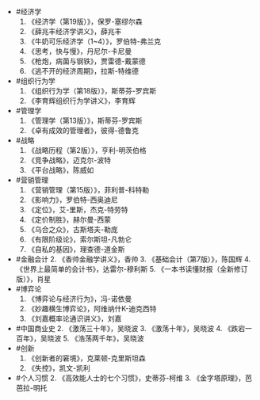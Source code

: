 - #经济学
  1. 《经济学（第19版）》，保罗-塞缪尔森
  2. 《薛兆丰经济学讲义》，薛兆丰
  3. 《牛奶可乐经济学（1~4）》，罗伯特-弗兰克
  4. 《思考，快与慢》，丹尼尔-卡尼曼
  5. 《枪炮，病菌与钢铁》，贾雷德-戴蒙德
  6. 《逃不开的经济周期》，拉斯-特维德
- #组织行为学
  1. 《组织行为学（第18版）》，斯蒂芬-罗宾斯
  2. 《李育辉组织行为学讲义》，李育辉
- #管理学
  1. 《管理学（第13版）》，斯蒂芬-罗宾斯
  2. 《卓有成效的管理者》，彼得-德鲁克
- #战略
  1. 《战略历程（第2版）》，亨利-明茨伯格
  2. 《竞争战略》，迈克尔-波特
  3. 《平台战略》，陈威如
- #营销管理
  1. 《营销管理（第15版）》，菲利普-科特勒
  2. 《影响力》，罗伯特-西奥迪尼
  3. 《定位》，艾-里斯，杰克-特劳特
  4. 《定价制胜》，赫尔曼-西蒙
  5. 《乌合之众》，古斯塔夫-勒庞
  6. 《有限阶级论》，索尔斯坦-凡勃仑
  7. 《自私的基因》，理查德-道金斯
- #金融会计
  2. 《香帅金融学讲义》，香帅
  3. 《基础会计（第7版）》，陈国辉
  4. 《世界上最简单的会计书》，达雷尔-穆利斯
  5. 《一本书读懂财报（全新修订版）》，肖星
- #博弈论
  1. 《博弈论与经济行为》，冯-诺依曼
  2. 《妙趣横生博弈论》，阿维纳什K-迪克西特
  3. 《刘嘉概率论通识讲义》，刘嘉
- #中国商业史
  2. 《激荡三十年》，吴晓波
  3. 《激荡十年》，吴晓波
  4. 《跌宕一百年》，吴晓波
  5. 《浩荡两千年》，吴晓波
- #创新
  1. 《创新者的窘境》，克莱顿-克里斯坦森
  2. 《失控》，凯文-凯利
- #个人习惯
  2. 《高效能人士的七个习惯》，史蒂芬-柯维
  3. 《金字塔原理》，芭芭拉-明托